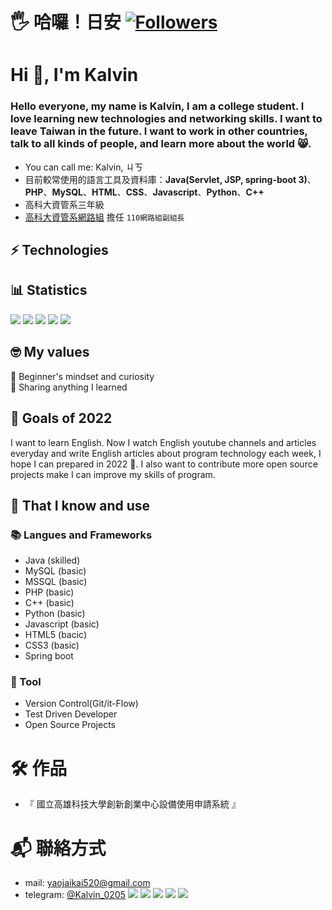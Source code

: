 # 🖐️ 哈囉！日安  [![Followers](https://img.shields.io/github/followers/Kalvin520?style=flat-square)](https://github.com/Kalvin520)  
# Hi 👋, I'm Kalvin
### Hello everyone, my name is Kalvin, I am a college student. I love learning new technologies and networking skills. I want to leave Taiwan in the future. I want to work in other countries, talk to all kinds of people, and learn more about the world 😸.

- You can call me: Kalvin, ㄐㄎ
- 目前較常使用的語言工具及資料庫：**Java(Servlet, JSP, spring-boot 3)**、**PHP**、**MySQL**、**HTML**、**CSS**、**Javascript**、**Python**、**C++**
- 高科大資管系三年級
- [高科大資管系網路組](https://www.facebook.com/NetworksBYTE/?locale=en_GB&paipv=0&eav=AfaGdN4b_9axpBnuB-dmeVHwBwZlBaWVxJcna6oWFCgVntara9Q2bSiNJIzoAmghqVI&_rdr) 擔任 `110網路組副組長`


## ⚡ Technologies


## 📊 Statistics
![](https://github-profile-summary-cards.vercel.app/api/cards/profile-details?username=kalvin520&theme=monokai)
![](https://github-profile-summary-cards.vercel.app/api/cards/repos-per-language?username=kalvin520&theme=monokai)
![](https://github-profile-summary-cards.vercel.app/api/cards/most-commit-language?username=kalvin520&theme=monokai)
![](https://github-profile-summary-cards.vercel.app/api/cards/stats?username=kalvin520&theme=monokai)
![](https://github-profile-summary-cards.vercel.app/api/cards/productive-time?username=kalvin520&theme=monokai)


## 🤓 My values
🍏 Beginner's mindset and curiosity<br>
🙌 Sharing anything I learned<br>

## 🔭 Goals of 2022

I want to learn English. Now I watch English youtube channels and articles everyday and write English articles about program technology each week, I hope I can prepared in 2022 💪. I also want to contribute more open source projects make I can improve my skills of program.

## 🧠 That I know and use
### 📚 Langues and Frameworks
- Java (skilled)
- MySQL (basic)
- MSSQL (basic)
- PHP (basic)
- C++ (basic)
- Python (basic)
- Javascript (basic)
- HTML5 (bacic)
- CSS3 (basic)
- Spring boot

### 🔧 Tool
- Version Control(Git/it-Flow)
- Test Driven Developer
- Open Source Projects

# 🛠 作品
- 『 國立高雄科技大學創新創業中心設備使用申請系統 』

# 📬 聯絡方式
- mail: [yaojaikai520@gmail.com](mailto:yaojaikai520@gmail.com)
- telegram: [@Kalvin_0205](https://t.me/Kalvin_0205)
[![](https://img.shields.io/badge/Gmail-D14836?style=for-the-badge&logo=gmail&logoColor=white)](mailto:yaojaikai520@gmail.com)
[![](https://img.shields.io/badge/Discord-7289DA?style=for-the-badge&logo=discord&logoColor=white)](https://discord.gg/zJfgvwC9Ny)
[![](https://img.shields.io/badge/Facebook-1877F2?style=for-the-badge&logo=facebook&logoColor=white)](https://www.facebook.com/profile.php?id=100006801872461)
[![](https://img.shields.io/badge/GitHub-100000?style=for-the-badge&logo=github&logoColor=white)](https://github.com/Kalvin520)
[![](https://img.shields.io/badge/Instagram-E4405F?style=for-the-badge&logo=instagram&logoColor=white)]()
